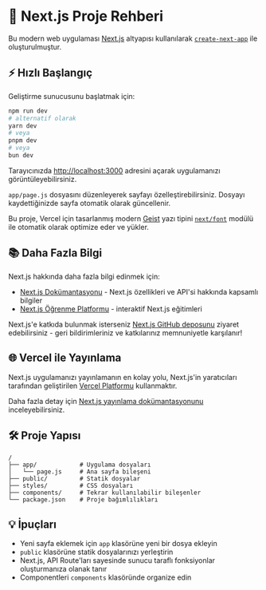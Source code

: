 # 🚀 Next.js Proje Rehberi

Bu modern web uygulaması [Next.js](https://nextjs.org) altyapısı kullanılarak [`create-next-app`](https://github.com/vercel/next.js/tree/canary/packages/create-next-app) ile oluşturulmuştur.

## ⚡ Hızlı Başlangıç

Geliştirme sunucusunu başlatmak için:

```bash
npm run dev
# alternatif olarak
yarn dev
# veya
pnpm dev
# veya
bun dev
```

Tarayıcınızda [http://localhost:3000](http://localhost:3000) adresini açarak uygulamanızı görüntüleyebilirsiniz.

`app/page.js` dosyasını düzenleyerek sayfayı özelleştirebilirsiniz. Dosyayı kaydettiğinizde sayfa otomatik olarak güncellenir.

Bu proje, Vercel için tasarlanmış modern [Geist](https://vercel.com/font) yazı tipini [`next/font`](https://nextjs.org/docs/app/building-your-application/optimizing/fonts) modülü ile otomatik olarak optimize eder ve yükler.

## 📚 Daha Fazla Bilgi

Next.js hakkında daha fazla bilgi edinmek için:

- [Next.js Dokümantasyonu](https://nextjs.org/docs) - Next.js özellikleri ve API'si hakkında kapsamlı bilgiler
- [Next.js Öğrenme Platformu](https://nextjs.org/learn) - interaktif Next.js eğitimleri

Next.js'e katkıda bulunmak isterseniz [Next.js GitHub deposunu](https://github.com/vercel/next.js) ziyaret edebilirsiniz - geri bildirimleriniz ve katkılarınız memnuniyetle karşılanır!

## 🌐 Vercel ile Yayınlama

Next.js uygulamanızı yayınlamanın en kolay yolu, Next.js'in yaratıcıları tarafından geliştirilen [Vercel Platformu](https://vercel.com/new?utm_medium=default-template&filter=next.js&utm_source=create-next-app&utm_campaign=create-next-app-readme) kullanmaktır.

Daha fazla detay için [Next.js yayınlama dokümantasyonunu](https://nextjs.org/docs/app/building-your-application/deploying) inceleyebilirsiniz.

## 🛠️ Proje Yapısı

```
/
├── app/            # Uygulama dosyaları
│   └── page.js     # Ana sayfa bileşeni
├── public/         # Statik dosyalar
├── styles/         # CSS dosyaları
├── components/     # Tekrar kullanılabilir bileşenler
└── package.json    # Proje bağımlılıkları
```

## 💡 İpuçları

- Yeni sayfa eklemek için `app` klasörüne yeni bir dosya ekleyin
- `public` klasörüne statik dosyalarınızı yerleştirin
- Next.js, API Route'ları sayesinde sunucu taraflı fonksiyonlar oluşturmanıza olanak tanır
- Componentleri `components` klasöründe organize edin